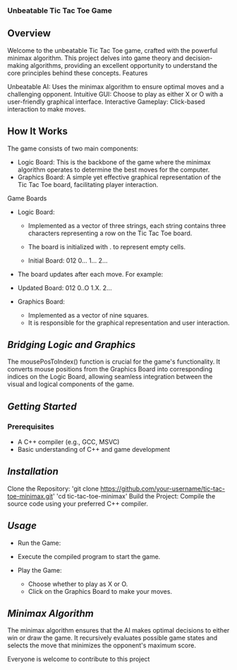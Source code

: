 ###   **Unbeatable Tic Tac Toe Game**
   
## **Overview**

Welcome to the unbeatable Tic Tac Toe game, crafted with the powerful minimax algorithm. This project delves into game theory and decision-making algorithms, providing an excellent opportunity to understand the core principles behind these concepts.
Features

   Unbeatable AI: Uses the minimax algorithm to ensure optimal moves and a challenging opponent.
   Intuitive GUI: Choose to play as either X or O with a user-friendly graphical interface.
   Interactive Gameplay: Click-based interaction to make moves.

## **How It Works**

The game consists of two main components:

- Logic Board: This is the backbone of the game where the minimax algorithm operates to determine the best moves for the computer.
- Graphics Board: A simple yet effective graphical representation of the Tic Tac Toe board, facilitating player interaction.

Game Boards

   - Logic Board:
      - Implemented as a vector of three strings, each string contains three characters representing a row on the Tic Tac Toe board.
      - The board is initialized with . to represent empty cells.

      - Initial Board:
           012
          0...
          1...
          2...

   - The board updates after each move. For example:
   - Updated Board:
        012
       0..O
       1.X.
       2...

 - Graphics Board:

    - Implemented as a vector of nine squares.
    - It is responsible for the graphical representation and user interaction.

 ## *Bridging Logic and Graphics*
 The mousePosToIndex() function is crucial for the game's functionality. It converts mouse positions from the Graphics Board into corresponding indices on the Logic Board, allowing seamless integration between the visual and logical components of the game.

 ## *Getting Started*
### Prerequisites

   - A C++ compiler (e.g., GCC, MSVC)
   - Basic understanding of C++ and game development

## *Installation*

   Clone the Repository:
           'git clone https://github.com/your-username/tic-tac-toe-minimax.git'
           'cd tic-tac-toe-minimax'
   Build the Project:
      Compile the source code using your preferred C++ compiler.
## *Usage*

   - Run the Game:
   - Execute the compiled program to start the game.

   - Play the Game:
        - Choose whether to play as X or O.
        - Click on the Graphics Board to make your moves.
## *Minimax Algorithm*

The minimax algorithm ensures that the AI makes optimal decisions to either win or draw the game. It recursively evaluates possible game states and selects the move that minimizes the opponent's maximum score.

Everyone is welcome to contribute to this project


